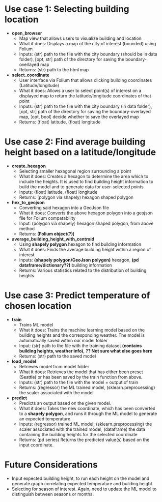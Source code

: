 # Use case 1: Selecting building location
* **open_browser**
    * Map view that allows users to visualize building and location
    * What it does: Displays a map of the city of interest (bounded) using Folium
    * Inputs: (str) path to the file with the city boundary (should be in data folder), [opt, str] path of the directory for saving the boundary-overlayed map
    * Returns: (str) path to the html map
* **select_coordinate**
    * User interface via Folium that allows clicking building coordinates (Latitude/longitude)
    * What it does: Allows a user to select point(s) of interest on a displayed map to return the latitude/longitude coordinates of that point
    * Inputs: (str) path to the file with the city boundary (in data folder), [opt, str] path of the directory for saving the boundary-overlayed map, [opt, bool] decide whether to save the overlayed map
    * Returns: (float) latitude, (float) longitude

# Use case 2: Find average building height based on a latitude/longitude
* **create_hexagon**
    * Selecting smaller hexagonal region surrounding a point
    * What it does: Creates a hexagon to determine the area which to include the heights. It is used to find building height information to build the model and to generate data for user-selected points.
    * Inputs: (float) latitude, (float) longitude
    * Returns: (polygon via shapely) hexagon shaped polygon
* **hex_to_geojson**
    * Converting said hexagon into a GeoJson file
    * What it does: Converts the above hexagon polygon into a geojson file for Folium compatability
    * Input: (polygon via shapely) hexagon shaped polygon, from above method
    * Returns: **(Folium object(?))**
* **average_building_height_with_centroid**
    * Using **shapely polygon** hexagon to find building information 
    * What it does: Finds the average building height within a region of interest
    * Inputs: **(shapely polygon/GeoJson polygon)** hexagon, **(pd dataframe/dictionary??)** building information
    * Returns: Various statistics related to the distribution of building heights

# Use case 3: Predict temperature of chosen location
* **train**
    * Trains ML model
    * What it does: Trains the machine learning model based on the building heights and the corresponding weather. The model is automatically saved within our model folder
    * Input: (str) path to the file with the training dataset **(contains building heights, weather info)**, **?? Not sure what else goes here**
    * Returns: (str) path to the saved model
 * **load_model**
    * Retrieves model from model folder
    * What it does: Retrieves the model that has either been preset (Seattle) or has been saved by the train function from above.
    * Inputs: (str) path to the file with the model = output of train
    * Returns: (regressor) the ML trained model, (sklearn.preprocessing) the scaler associated with the model
 * **predict**
    * Predicts an output based on the given model.
    * What it does: Takes the new coordinate, which has been converted to a **shapely polygon**, and runs it through the ML model to generate an expected temperature.
    * Inputs: (regressor) trained ML model, (sklearn.preprocessing) the scaler associated with the trained model, (dataframe) the data containing the building heights for the selected coordinate
    * Returns: (pd series) Returns the predicted value(s) based on the input coordinate.

# Future Considerations
* Input expected building height, to run each height on the model and generate graph correlating expected temperature and building height
* Selecting for season of interest. Again, need to update the ML model to distinguish between seasons or months.

